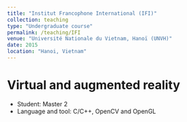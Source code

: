 ```yaml
---
title: "Institut Francophone International (IFI)"
collection: teaching
type: "Undergraduate course"
permalink: /teaching/IFI
venue: "Université Nationale du Vietnam, Hanoï (UNVH)"
date: 2015
location: "Hanoi, Vietnam"
---
```


Virtual and augmented reality
======

* Student: Master 2
* Language and tool: C/C++, OpenCV and OpenGL